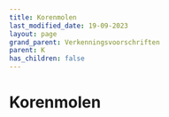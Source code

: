 ```yaml
---
title: Korenmolen
last_modified_date: 19-09-2023
layout: page
grand_parent: Verkenningsvoorschriften
parent: K
has_children: false
---
```


Korenmolen
==========

